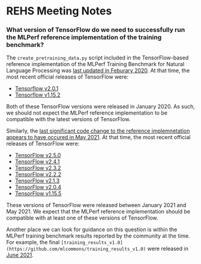 # REHS Meeting Notes

### What version of TensorFlow do we need to successfully run the MLPerf reference implementation of the training benchmark?

The `create_pretraining_data.py` script included in the TensorFlow-based reference implementation of the MLPerf Training Benchmark for Natural Language Processing was [last updated in Feburary 2020](https://github.com/mlcommons/training/commits/2b2caf7f8ed5474b68a2b4965c49e152a716b7be/language_model/tensorflow/bert/create_pretraining_data.py?browsing_rename_history=true&new_path=language_model/tensorflow/bert/cleanup_scripts/create_pretraining_data.py&original_branch=master).
At that time, the most recent official releases of TensorFlow were:
- [Tensorflow v2.0.1](https://github.com/tensorflow/tensorflow/releases/tag/v2.0.1)
- [Tensorflow v1.15.2](https://github.com/tensorflow/tensorflow/releases/tag/v1.15.2)

Both of these TensorFlow versions were released in January 2020. As such, we should not expect the MLPerf reference implementation to be compatible with the latest versions of TensorFlow.

Similarly, the [last significant code change to the reference implemnetation appears to have occured in May 2021](https://github.com/mlcommons/training/commit/2b2caf7f8ed5474b68a2b4965c49e152a716b7be). At that time, the most recent official releases of TensorFlow were:
- [TensorFlow v2.5.0](https://github.com/tensorflow/tensorflow/releases/tag/v2.5.0)
- [TensorFlow v2.4.1](https://github.com/tensorflow/tensorflow/releases/tag/v2.4.1)
- [TensorFlow v2.3.2](https://github.com/tensorflow/tensorflow/releases/tag/v2.3.2)
- [TensorFlow v2.2.2](https://github.com/tensorflow/tensorflow/releases/tag/v2.2.2)
- [TensorFlow v2.1.3](https://github.com/tensorflow/tensorflow/releases/tag/v2.1.3)
- [TensorFlow v2.0.4](https://github.com/tensorflow/tensorflow/releases/tag/v2.0.4)
- [TensorFlow v1.15.5](https://github.com/tensorflow/tensorflow/releases/tag/v1.15.5)

These versions of TensorFlow were released between January 2021 and May 2021. We expect that the MLPerf reference implementation should be compatible with at least one of these versions of TensorFlow. 

Another place we can look for guidance on this question is within the MLPerf training benchmark results reported by the community at the time. For example, the final `[training_results_v1.0](https://github.com/mlcommons/training_results_v1.0)` were released in [June 2021](https://github.com/mlcommons/training_results_v1.0/commits/master). 
